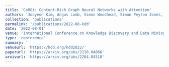 ```yaml
---
title: 'CoRGi: Content-Rich Graph Neural Networks with Attention'
authors: 'Jooyeon Kim, Angus Lamb, Simon Woodhead, Simon Peyton Jones, Cheng Zhang and Miltiadis Allamanis'
collection: 'publications'
permalink: '/publications/2022-08-kdd'
date: '2022-08-01'
venue: 'International Conference on Knowledge Discovery and Data Mining (KDD)'
type: 'conference'
summary: ''
venueurl: 'https://kdd.org/kdd2022/'
paperurl: 'https://arxiv.org/abs/2110.04866'
arxivurl: 'https://arxiv.org/abs/2204.04510'
---
```



